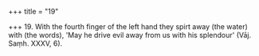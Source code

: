 +++
title = "19"

+++
19. With the fourth finger of the left hand they spirt away (the water) with (the words), 'May he drive evil away from us with his splendour' (Vāj. Saṃh. XXXV, 6).

